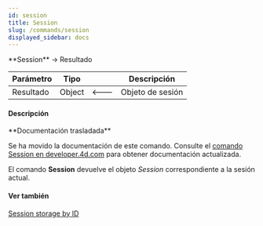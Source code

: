 ```yaml
---
id: session
title: Session
slug: /commands/session
displayed_sidebar: docs
---
```


<!--REF #_command_.Session.Syntax-->**Session**  -> Resultado<!-- END REF-->
<!--REF #_command_.Session.Params-->
| Parámetro | Tipo |  | Descripción |
| --- | --- | --- | --- |
| Resultado | Object | &#x1F850; | Objeto de sesión |

<!-- END REF-->

#### Descripción 

<!--REF #_command_.Session.Summary-->**Documentación trasladada**

Se ha movido la documentación de este comando.<!-- END REF--> Consulte el [comando Session en developer.4d.com](https://developer.4d.com/docs/API/SessionClass/#session) para obtener documentación actualizada.

El comando **Session** devuelve el objeto *Session* correspondiente a la sesión actual.  
  

#### Ver también 

  
  
[Session storage by ID](session-storage-by-id.md)  
